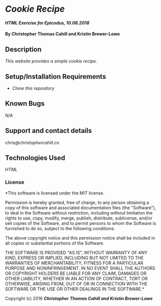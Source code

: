 # _Cookie Recipe_

#### _HTML Exercise for Epicodus, 10.08.2018_

#### By Christopher Thomas Cahill and Kristin Brewer-Lowe

## Description

_This website provides a simple cookie recipe._

## Setup/Installation Requirements

* _Clone this repository_

## Known Bugs

_N/A_

## Support and contact details

_chris@christophercahill.co_

## Technologies Used

_HTML_

### License

*This software is licensed under the MIT license.

Permission is hereby granted, free of charge, to any person obtaining a copy
of this software and associated documentation files (the "Software"), to deal
in the Software without restriction, including without limitation the rights
to use, copy, modify, merge, publish, distribute, sublicense, and/or sell
copies of the Software, and to permit persons to whom the Software is
furnished to do so, subject to the following conditions:

The above copyright notice and this permission notice shall be included in
all copies or substantial portions of the Software.

THE SOFTWARE IS PROVIDED "AS IS", WITHOUT WARRANTY OF ANY KIND, EXPRESS OR
IMPLIED, INCLUDING BUT NOT LIMITED TO THE WARRANTIES OF MERCHANTABILITY,
FITNESS FOR A PARTICULAR PURPOSE AND NONINFRINGEMENT. IN NO EVENT SHALL THE
AUTHORS OR COPYRIGHT HOLDERS BE LIABLE FOR ANY CLAIM, DAMAGES OR OTHER
LIABILITY, WHETHER IN AN ACTION OF CONTRACT, TORT OR OTHERWISE, ARISING FROM,
OUT OF OR IN CONNECTION WITH THE SOFTWARE OR THE USE OR OTHER DEALINGS IN
THE SOFTWARE.*

Copyright (c) 2016 **_Christopher Thomas Cahill and Kristin Brewer-Lowe_**
